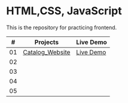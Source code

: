 # HTML,CSS, JavaScript

This is the repository for practicing frontend.

| # |                                                         Projects                                      |                   Live Demo                                                         |
|-- | ----------------------------------------------------------------------------------------------------- | ----------------------------------------------------------------------------------- |
|01 |      [Catalog_Website](https://github.com/Yozankarki/frontend-projects/tree/main/Catalog_Website)     |  [Live Demo](https://yozankarki.github.io/frontend-projects/Catalog_Website/)       |
|02 |           |         |
|03 |           |         |
|04 |           |         |
|05 |           |         |


